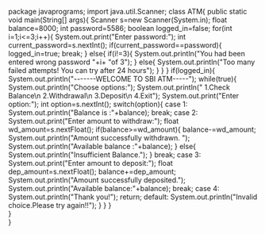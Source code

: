 package javaprograms;
import java.util.Scanner;
class ATM{
    public static void main(String[] args){
        Scanner s=new Scanner(System.in);
        float balance=8000;
        int password=5586;
        boolean logged_in=false;
        for(int i=1;i<=3;i++){
            System.out.print("Enter password:");
            int current_password=s.nextInt();
            if(current_password==password){
                   logged_in=true;
                   break;
             }
            else{
                    if(i!=3){
                        System.out.println("You had been entered wrong password "+i+ "of 3");
                    }
                    else{
                        System.out.println("Too many failed attempts! You can try after 24 hours");
                    }
                }
         }
         if(logged_in){
             System.out.println("-------WELCOME TO SBI ATM-----");
             while(true){
                System.out.println("Choose options:");
                System.out.println(" 1.Check Balance\n 2.Withdrawal\n 3.Deposit\n 4.Exit");
                System.out.print("Enter option:");
                int option=s.nextInt();
                switch(option){
                    case 1:
                        System.out.println("Balance is :"+balance);
                        break;
                    case 2:
                        System.out.print("Enter amount to withdraw:");
                        float wd_amount=s.nextFloat();
                        if(balance>=wd_amount){
                            balance-=wd_amount;
                            System.out.println("Amount successfully withdrawn. ");
                            System.out.println("Available balance :"+balance);
                        }
                        else{
                            System.out.println("Insufficient Balance.");
                        }
                        break;
                    case 3:
                        System.out.print("Enter amount to deposit:");
                        float dep_amount=s.nextFloat();
                        balance+=dep_amount;
                        System.out.println("Amount successfully deposited.");
                        System.out.println("Available balance:"+balance);
                        break;
                    case 4:
                        System.out.println("Thank you!");
                        return;
                    default:
                         System.out.println("Invalid choice.Please try again!!");
                }
            }
          }    
       }       
}
